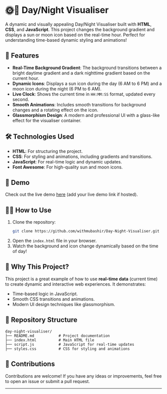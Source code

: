 # 🌞🌙 Day/Night Visualiser

A dynamic and visually appealing Day/Night Visualiser built with **HTML**, **CSS**, and **JavaScript**. This project changes the background gradient and displays a sun or moon icon based on the real-time hour. Perfect for understanding time-based dynamic styling and animations!

## 🚀 Features
- **Real-Time Background Gradient**: The background transitions between a bright daytime gradient and a dark nighttime gradient based on the current hour.
- **Dynamic Icons**: Displays a sun icon during the day (6 AM to 6 PM) and a moon icon during the night (6 PM to 6 AM).
- **Live Clock**: Shows the current time in `HH:MM:SS` format, updated every second.
- **Smooth Animations**: Includes smooth transitions for background changes and a rotating effect on the icon.
- **Glassmorphism Design**: A modern and professional UI with a glass-like effect for the visualiser container.

## 🛠️ Technologies Used
- **HTML**: For structuring the project.
- **CSS**: For styling and animations, including gradients and transitions.
- **JavaScript**: For real-time logic and dynamic updates.
- **Font Awesome**: For high-quality sun and moon icons.

## 🎥 Demo
Check out the live demo [here](https://withmubashir.github.io/Day-Night-Visualiser/) (add your live demo link if hosted).

## 🧑‍💻 How to Use
1. Clone the repository:
   ```bash
   git clone https://github.com/withmubashir/Day-Night-Visualiser.git
   ```
2. Open the `index.html` file in your browser.
3. Watch the background and icon change dynamically based on the time of day!

## 🌟 Why This Project?
This project is a great example of how to use **real-time data** (current time) to create dynamic and interactive web experiences. It demonstrates:
- Time-based logic in JavaScript.
- Smooth CSS transitions and animations.
- Modern UI design techniques like glassmorphism.

## 📂 Repository Structure
```
day-night-visualiser/
├── README.md           # Project documentation
├── index.html          # Main HTML file
├── script.js           # JavaScript for real-time updates
├── styles.css          # CSS for styling and animations
```

## 🙌 Contributions
Contributions are welcome! If you have any ideas or improvements, feel free to open an issue or submit a pull request.

---
